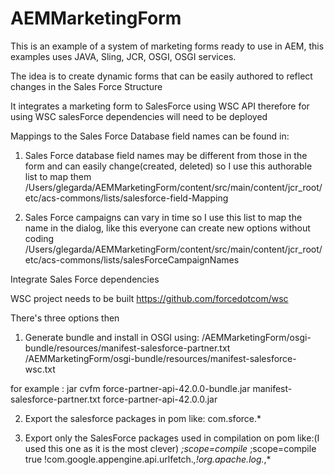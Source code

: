# AEMMarketingForm
This is an example of a system of marketing forms ready to use in AEM, 
this examples uses JAVA, Sling, JCR, OSGI, OSGI services.

The idea is to create dynamic forms that can be easily authored to reflect
changes in the Sales Force Structure

It integrates a marketing form to SalesForce using WSC API
therefore for using WSC salesForce dependencies will need to be deployed


Mappings to the Sales Force Database field names can be found in:

1) Sales Force database field names may be different from those in the form 
and can easily change(created, deleted) so I use this authorable list to map them
/Users/glegarda/AEMMarketingForm/content/src/main/content/jcr_root/etc/acs-commons/lists/salesforce-field-Mapping

2) Sales Force campaigns can vary in time so I use this list to map the name 
in the dialog, like this everyone can create new options without coding
/Users/glegarda/AEMMarketingForm/content/src/main/content/jcr_root/etc/acs-commons/lists/salesForceCampaignNames



Integrate Sales Force dependencies 

WSC project needs to be built 
https://github.com/forcedotcom/wsc

There's three options then
1) Generate bundle and install in OSGI using:
/AEMMarketingForm/osgi-bundle/resources/manifest-salesforce-partner.txt
/AEMMarketingForm/osgi-bundle/resources/manifest-salesforce-wsc.txt

for example :
jar cvfm force-partner-api-42.0.0-bundle.jar manifest-salesforce-partner.txt force-partner-api-42.0.0.jar

2) Export the salesforce packages in pom like:
<Export-Package>com.sforce.*</Export-Package>

3) Export only the SalesForce packages used in compilation on pom like:(I used this one as it is the most clever) 
<Embed-Dependency>*;scope=compile</Embed-Dependency>
<Embed-Dependency>*;scope=compile</Embed-Dependency>
<Embed-Transitive>true</Embed-Transitive>
<Import-Package>!com.google.appengine.api.urlfetch.*,!org.apache.log.*,*</Import-Package>